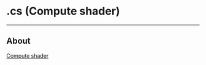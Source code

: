# .cs (Compute shader)

___

## About

[Compute shader](https://www.khronos.org/opengl/wiki/Compute_Shader)
